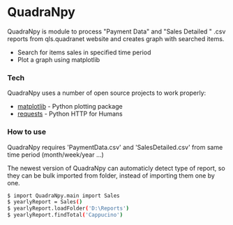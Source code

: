 # QuadraNpy




QuadraNpy is module to process "Payment Data" and "Sales Detailed " .csv reports from qls.quadranet website and creates graph with searched items.

  - Search for items sales in specified time period
  - Plot a graph using matplotlib

### Tech

QuadraNpy uses a number of open source projects to work properly:

* [matplotlib](https://pypi.org/project/matplotlib/) - Python plotting package
* [requests](https://pypi.org/project/requests2/) - Python HTTP for Humans

### How to use

QuadraNpy requires 'PaymentData.csv' and 'SalesDetailed.csv' from same time period (month/week/year ...)

The newest version of QuadraNpy can automaticly detect type of report, so they can be bulk imported from folder, instead of importing them one by one.

```sh
$ import QuadraNpy.main import Sales
$ yearlyReport = Sales()
$ yearlyReport.loadFolder('D:\Reports')
$ yearlyReport.findTotal('Cappucino')
```